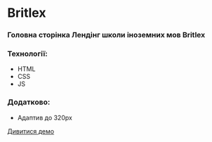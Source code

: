 # Britlex
### Головна сторінка Лендінг школи іноземних мов Britlex

### Технології:
- HTML
- CSS
- JS

### Додатково:
- Адаптив до 320px

[Дивитися демо](https://dmytrolavrov.github.io/Britlex/)

